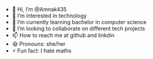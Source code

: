 - 👋 Hi, I’m @Amnak435
- 👀 I’m interested in technology
- 🌱 I’m currently learning bachelor in computer science
- 💞️ I’m looking to collaborate on different tech projects
- 📫 How to reach me at github and linkdin
- 😄 Pronouns: she/her
- ⚡ Fun fact: I hate maths

<!---
Amnak435/Amnak435 is a ✨ special ✨ repository because its `README.md` (this file) appears on your GitHub profile.
You can click the Preview link to take a look at your changes.
--->
